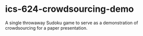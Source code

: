 # ics-624-crowdsourcing-demo
A single throwaway Sudoku game to serve as a demonstration of crowdsourcing for a paper presentation.

